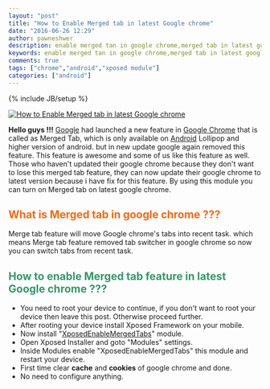 ```yaml
---
layout: "post"
title: "How to Enable Merged tab in latest Google chrome"
date: "2016-06-26 12:29"
author: pawneshwer
description: enable merged tan in google chrome,merged tab in latest google chrome,xposed module to enable merged tabs google chrome android,merged tab android marshmallow
keywords: enable merged tan in google chrome,merged tab in latest google chrome,xposed module to enable merged tabs google chrome android,merged tab android marshmallow
comments: true
tags: ["chrome","android","xposed module"]
categories: ["android"]
---
```


{% include JB/setup %}

[![How to Enable Merged tab in latest Google chrome]({{site.url}}/wp-content/uploads/2016/06/Google-Chrome-4-e1424223062841-300x243.png)]({{site.url}}/wp-content/uploads/2016/06/Google-Chrome-4-e1424223062841.png)

**Hello guys !!!** [Google](http://www.google.com "Google") had launched a new feature in [Google Chrome](http://en.wikipedia.org/wiki/Google_Chrome "Google Chrome") that is called as Merged Tab, which is only available on [Android](http://code.google.com/android/ "Android") Lollipop and higher version of android. but in new update google again removed this feature. This feature is awesome and some of us like this feature as well. Those who haven't updated their google chrome because they don't want to lose this merged tab feature, they can now update their google chrome to latest version because i have fix for this feature. By using this module you can turn on Merged tab on latest google chrome.

## <span style="color: #ff6600;">What is Merged tab in google chrome ???</span>

Merge tab feature will move Google chrome's tabs into recent task. which means Merge tab feature removed tab switcher in google chrome so now you can switch tabs from recent task.

## <span style="color: #339966;">How to enable Merged tab feature in latest Google chrome ???</span>

*   You need to root your device to continue, if you don't want to root your device then leave this post. Otherwise proceed further.
*   After rooting your device install Xposed Framework on your mobile.
*   Now install "[XposedEnableMergedTabs](http://dl-xda.xposed.info/modules/com.suyashsrijan.xposedenablemergedtabs_v2_96e309.apk)" module.
*   Open Xposed Installer and goto "Modules" settings.
*   Inside Modules enable "XposedEnableMergedTabs" this module and restart your device.
*   First time clear **cache** and **cookies** of google chrome and done.
*   No need to configure anything.

